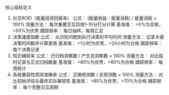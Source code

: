 核心指标定义
1. 社交ROEI（能量投资回报率）
公式： (能量收益 - 能量消耗) / 能量消耗 × 100%
测量方法： 每次重要交互后按1-10分打分计算
基准值： >0%为合格，>50%为优秀
跟踪频率： 每日抽样，每周汇总
2. 决策速度指数
公式： 从识别问题到执行决策的平均时间
测量方法： 记录关键决策时间戳并计算差值
基准值： <1小时为优秀，<24小时为合格
跟踪频率： 每个决策记录
3. 知识捕获率
公式： 已归档洞察数 / 产生总洞察数 × 100%
测量方法： 对比临时记录与正式归档数量
基准值： >80%为优秀，>60%为合格
跟踪频率： 每周统计
4. 系统兼容性预测准确率
公式： 正确预测数 / 总预测数 × 100%
测量方法： 对比初始评估与最终实际兼容性
基准值： >85%为优秀，>70%为合格
跟踪频率： 每个完整交互周期